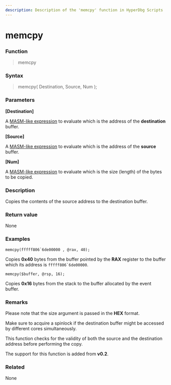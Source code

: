 ```yaml
---
description: Description of the 'memcpy' function in HyperDbg Scripts
---
```


# memcpy

### Function

> memcpy

### Syntax

> memcpy( Destination, Source, Num );

### Parameters

**\[Destination]**

A [MASM-like expression](https://docs.hyperdbg.org/commands/scripting-language/assumptions-and-evaluations) to evaluate which is the address of the **destination** buffer.

**\[Source]**

A [MASM-like expression](https://docs.hyperdbg.org/commands/scripting-language/assumptions-and-evaluations) to evaluate which is the address of the **source** buffer.

**\[Num]**

A [MASM-like expression](https://docs.hyperdbg.org/commands/scripting-language/assumptions-and-evaluations) to evaluate which is the size (length) of the bytes to be copied.

### Description

Copies the contents of the source address to the destination buffer.

### Return value

None

### Examples

``memcpy(fffff806`6de00000 , @rax, 40);``

Copies **0x40** bytes from the buffer pointed by the **RAX** register to the buffer which its address is ``fffff806`6de00000``.

`memcpy($buffer, @rsp, 16);`

Copies **0x16** bytes from the stack to the buffer allocated by the event buffer.

### Remarks

Please note that the size argument is passed in the **HEX** format.

Make sure to acquire a spinlock if the destination buffer might be accessed by different cores simultaneously.

This function checks for the validity of both the source and the destination address before performing the copy.&#x20;

The support for this function is added from **v0.2**.

### Related

None
